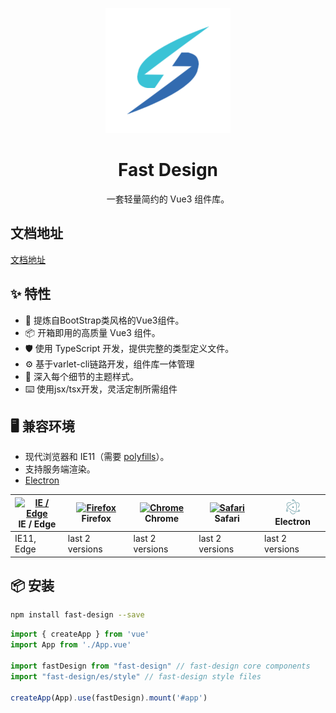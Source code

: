 <p align="center">
  <a href="https://ant.design">
    <img width="200" src="https://github.com/Lastly1999/fast-deisgn/blob/main/public/logo_big.png">
  </a>
</p>

<h1 align="center">Fast Design</h1>

<div align="center">

一套轻量简约的 Vue3 组件库。
</div>

## 文档地址
<a href="https://lastly1999.github.io/fast-deisgn/site/index.html">文档地址</a>

## ✨ 特性

- 🌈 提炼自BootStrap类风格的Vue3组件。
- 📦 开箱即用的高质量 Vue3 组件。
- 🛡 使用 TypeScript 开发，提供完整的类型定义文件。
- ⚙️ 基于varlet-cli链路开发，组件库一体管理
- 🎨 深入每个细节的主题样式。
- ⌨️ 使用jsx/tsx开发，灵活定制所需组件

## 🖥 兼容环境

- 现代浏览器和 IE11（需要 [polyfills](https://ant.design/docs/react/getting-started-cn#兼容性)）。
- 支持服务端渲染。
- [Electron](https://www.electronjs.org/)

| [<img src="https://raw.githubusercontent.com/alrra/browser-logos/master/src/edge/edge_48x48.png" alt="IE / Edge" width="24px" height="24px" />](http://godban.github.io/browsers-support-badges/)<br>IE / Edge | [<img src="https://raw.githubusercontent.com/alrra/browser-logos/master/src/firefox/firefox_48x48.png" alt="Firefox" width="24px" height="24px" />](http://godban.github.io/browsers-support-badges/)<br>Firefox | [<img src="https://raw.githubusercontent.com/alrra/browser-logos/master/src/chrome/chrome_48x48.png" alt="Chrome" width="24px" height="24px" />](http://godban.github.io/browsers-support-badges/)<br>Chrome | [<img src="https://raw.githubusercontent.com/alrra/browser-logos/master/src/safari/safari_48x48.png" alt="Safari" width="24px" height="24px" />](http://godban.github.io/browsers-support-badges/)<br>Safari | [<img src="https://raw.githubusercontent.com/alrra/browser-logos/master/src/electron/electron_48x48.png" alt="Electron" width="24px" height="24px" />](http://godban.github.io/browsers-support-badges/)<br>Electron |
| --- | --- | --- | --- | --- |
| IE11, Edge | last 2 versions | last 2 versions | last 2 versions | last 2 versions |

## 📦 安装

```bash
npm install fast-design --save
```

```jsx
import { createApp } from 'vue'
import App from './App.vue'

import fastDesign from "fast-design" // fast-design core components
import "fast-design/es/style" // fast-design style files

createApp(App).use(fastDesign).mount('#app')
```
